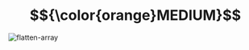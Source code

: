 # $${\color{orange}MEDIUM}$$
![flatten-array](https://user-images.githubusercontent.com/65892342/235595533-6d412bb0-82b0-4045-9ec7-e07d341a6ef6.svg)
